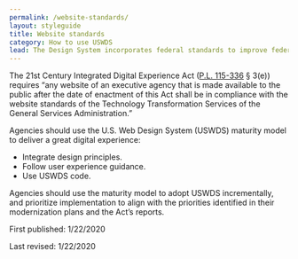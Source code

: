 ```yaml
---
permalink: /website-standards/
layout: styleguide
title: Website standards
category: How to use USWDS
lead: The Design System incorporates federal standards to improve federal websites and digital services.
---
```


The 21st Century Integrated Digital Experience Act ([P.L. 115-336](https://www.congress.gov/bill/115th-congress/house-bill/5759/text) § 3(e)) requires “any website of an executive agency that is made available to the public after the date of enactment of this Act shall be in compliance with the website standards of the Technology Transformation Services of the General Services Administration.”

Agencies should use the U.S. Web Design System (USWDS) maturity model to deliver a great digital experience:

<ul>
  <li>Integrate design principles.</li>
  <li>Follow user experience guidance.</li>
  <li>Use USWDS code.</li>
</ul>

Agencies should use the maturity model to adopt USWDS incrementally, and prioritize implementation to align with the priorities identified in their modernization plans and the Act’s reports.

First published: 1/22/2020

Last revised: 1/22/2020
